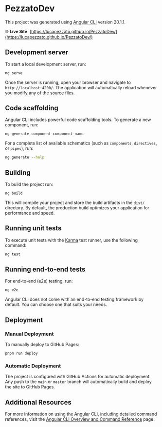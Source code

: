 # PezzatoDev

This project was generated using [Angular CLI](https://github.com/angular/angular-cli) version 20.1.1.

🌐 **Live Site**: [https://lucapezzato.github.io/PezzatoDev/](https://lucapezzato.github.io/PezzatoDev/)

## Development server

To start a local development server, run:

```bash
ng serve
```

Once the server is running, open your browser and navigate to `http://localhost:4200/`. The application will automatically reload whenever you modify any of the source files.

## Code scaffolding

Angular CLI includes powerful code scaffolding tools. To generate a new component, run:

```bash
ng generate component component-name
```

For a complete list of available schematics (such as `components`, `directives`, or `pipes`), run:

```bash
ng generate --help
```

## Building

To build the project run:

```bash
ng build
```

This will compile your project and store the build artifacts in the `dist/` directory. By default, the production build optimizes your application for performance and speed.

## Running unit tests

To execute unit tests with the [Karma](https://karma-runner.github.io) test runner, use the following command:

```bash
ng test
```

## Running end-to-end tests

For end-to-end (e2e) testing, run:

```bash
ng e2e
```

Angular CLI does not come with an end-to-end testing framework by default. You can choose one that suits your needs.

## Deployment

### Manual Deployment

To manually deploy to GitHub Pages:

```bash
pnpm run deploy
```

### Automatic Deployment

The project is configured with GitHub Actions for automatic deployment. Any push to the `main` or `master` branch will automatically build and deploy the site to GitHub Pages.

## Additional Resources

For more information on using the Angular CLI, including detailed command references, visit the [Angular CLI Overview and Command Reference](https://angular.dev/tools/cli) page.

